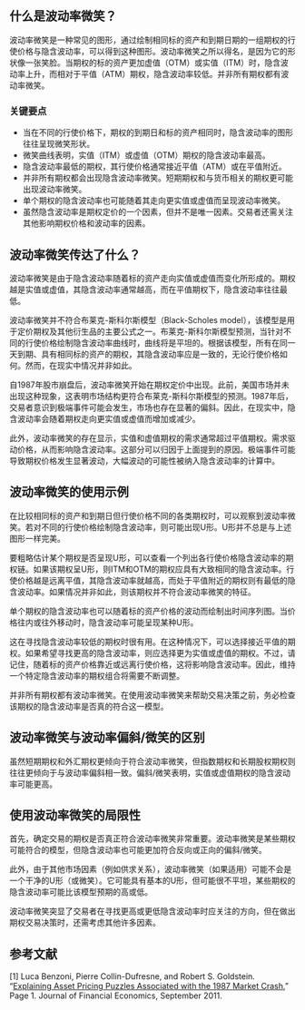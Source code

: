 ## 什么是波动率微笑？

波动率微笑是一种常见的图形，通过绘制相同标的资产和到期日期的一组期权的行使价格与隐含波动率，可以得到这种图形。波动率微笑之所以得名，是因为它的形状像一张笑脸。当期权的标的资产更加虚值（OTM）或实值（ITM）时，隐含波动率上升，而相对于平值（ATM）期权，隐含波动率较低。并非所有期权都有波动率微笑。

### 关键要点

- 当在不同的行使价格下，期权的到期日和标的资产相同时，隐含波动率的图形往往呈现微笑形状。
- 微笑曲线表明，实值（ITM）或虚值（OTM）期权的隐含波动率最高。
- 隐含波动率最低的期权，其行使价格通常接近平值（ATM）或在平值附近。
- 并非所有期权都会出现隐含波动率微笑。短期期权和与货币相关的期权更可能出现波动率微笑。
- 单个期权的隐含波动率也可能随着其走向更实值或虚值而呈现波动率微笑。
- 虽然隐含波动率是期权定价的一个因素，但并不是唯一因素。交易者还需关注其他影响期权价格和波动率的因素。

## 波动率微笑传达了什么？

波动率微笑是由于隐含波动率随着标的资产走向实值或虚值而变化所形成的。期权越是实值或虚值，其隐含波动率通常越高，而在平值期权下，隐含波动率往往最低。

波动率微笑并不符合布莱克-斯科尔斯模型（Black-Scholes model），该模型是用于定价期权及其他衍生品的主要公式之一。布莱克-斯科尔斯模型预测，当针对不同的行使价格绘制隐含波动率曲线时，曲线将是平坦的。根据该模型，所有在同一天到期、具有相同标的资产的期权，其隐含波动率应是一致的，无论行使价格如何。然而，在现实中情况并非如此。

自1987年股市崩盘后，波动率微笑开始在期权定价中出现。此前，美国市场并未出现这种现象，这表明市场结构更符合布莱克-斯科尔斯模型的预测。1987年后，交易者意识到极端事件可能会发生，市场也存在显著的偏斜。因此，在现实中，隐含波动率会随着期权走向更实值或虚值而增加或减少。

此外，波动率微笑的存在显示，实值和虚值期权的需求通常超过平值期权。需求驱动价格，从而影响隐含波动率。这部分可以归因于上面提到的原因。极端事件可能导致期权价格发生显著波动，大幅波动的可能性被纳入隐含波动率的计算中。

## 波动率微笑的使用示例

在比较相同标的资产和到期日但行使价格不同的各类期权时，可以观察到波动率微笑。若对不同的行使价格绘制隐含波动率，则可能出现U形。U形并不总是与上述图形一样完美。

要粗略估计某个期权是否呈现U形，可以查看一个列出各行使价格隐含波动率的期权链。如果该期权呈U形，则ITM和OTM的期权应具有大致相同的隐含波动率。行使价格越是远离平值，其隐含波动率就越高，而处于平值附近的期权则有最低的隐含波动率。如果情况并非如此，则该期权并不符合波动率微笑的特征。

单个期权的隐含波动率也可以随着标的资产价格的波动而绘制出时间序列图。当价格往内或往外移动时，隐含波动率可能呈现某种U形。

这在寻找隐含波动率较低的期权时很有用。在这种情况下，可以选择接近平值的期权。如果希望寻找更高的隐含波动率，则应选择更为实值或虚值的期权。不过，请记住，随着标的资产价格靠近或远离行使价格，这将影响隐含波动率。因此，维持一个特定隐含波动率的期权组合将需要不断调整。

并非所有期权都有波动率微笑。在使用波动率微笑来帮助交易决策之前，务必检查该期权的隐含波动率是否真的符合这一模型。

## 波动率微笑与波动率偏斜/微笑的区别

虽然短期期权和外汇期权更倾向于符合波动率微笑，但指数期权和长期股权期权则往往更倾向于与波动率偏斜相一致。偏斜/微笑表明，实值或虚值期权的隐含波动率可能更高。

## 使用波动率微笑的局限性

首先，确定交易的期权是否真正符合波动率微笑非常重要。波动率微笑是某些期权可能符合的模型，但隐含波动率也可能更加符合反向或正向的偏斜/微笑。

此外，由于其他市场因素（例如供求关系），波动率微笑（如果适用）可能不会是一个干净的U形（或微笑）。它可能具有基本的U形，但可能很不平坦，某些期权的隐含波动率可能比该模型预期的高或低。

波动率微笑突显了交易者在寻找更高或更低隐含波动率时应关注的方向，但在做出期权交易决策时，还需考虑其他许多因素。

## 参考文献

[1] Luca Benzoni, Pierre Collin-Dufresne, and Robert S. Goldstein. “[Explaining Asset Pricing Puzzles Associated with the 1987 Market Crash](http://pages.stern.nyu.edu/~dbackus/GE_asset_pricing/BCDG%2087%20crash%20Jan%2010.PDF),” Page 1. Journal of Financial Economics, September 2011.
